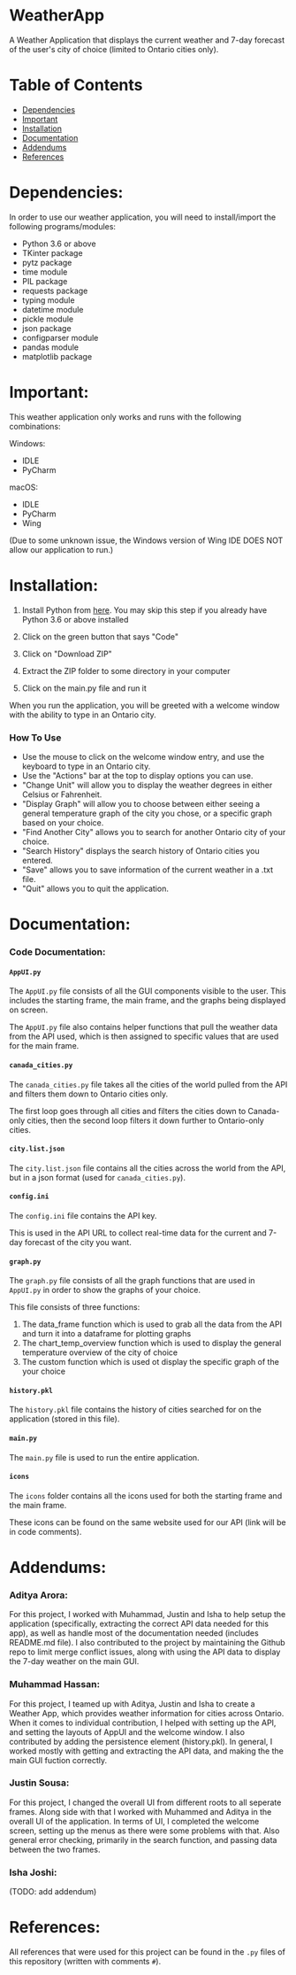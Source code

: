 # WeatherApp #

A Weather Application that displays the current weather and 7-day forecast of the user's city of choice (limited to Ontario cities only).

# Table of Contents #

* [Dependencies](#dependencies)
* [Important](#important)
* [Installation](#installation)
* [Documentation](#documentation)
* [Addendums](#addendums)
* [References](#references)

# Dependencies: #
In order to use our weather application, you will need to install/import the following programs/modules:
- Python 3.6 or above
- TKinter package
- pytz package
- time module
- PIL package
- requests package
- typing module
- datetime module
- pickle module
- json package
- configparser module
- pandas module
- matplotlib package

# Important: #

This weather application only works and runs with the following combinations:

Windows:
- IDLE
- PyCharm

macOS:
- IDLE
- PyCharm
- Wing

(Due to some unknown issue, the Windows version of Wing IDE DOES NOT allow our application to run.)

# Installation: #

1. Install Python from [here](https://www.python.org/downloads/). You may skip this step if you already have Python 3.6 or above installed

2. Click on the green button that says "Code"

3. Click on "Download ZIP"

4. Extract the ZIP folder to some directory in your computer

5. Click on the main.py file and run it

When you run the application, you will be greeted with a welcome window with the ability to type in an Ontario city.

### How To Use ###

* Use the mouse to click on the welcome window entry, and use the keyboard to type in an Ontario city.
* Use the "Actions" bar at the top to display options you can use.
* "Change Unit" will allow you to display the weather degrees in either Celsius or Fahrenheit.
* "Display Graph" will allow you to choose between either seeing a general temperature graph of the city you chose, or a specific graph based on your choice.
* "Find Another City" allows you to search for another Ontario city of your choice.
* "Search History" displays the search history of Ontario cities you entered.
* "Save" allows you to save information of the current weather in a .txt file.
* "Quit" allows you to quit the application.

# Documentation: #

### Code Documentation: ###

#### `AppUI.py` ####
The `AppUI.py` file consists of all the GUI components visible to the user. This includes the starting frame, the main frame, and the graphs being displayed on screen.

The `AppUI.py` file also contains helper functions that pull the weather data from the API used, which is then assigned to specific values that are used for the main frame.

#### `canada_cities.py` ####
The `canada_cities.py` file takes all the cities of the world pulled from the API and filters them down to Ontario cities only.

The first loop goes through all cities and filters the cities down to Canada-only cities, then the second loop filters it down further to Ontario-only cities.

#### `city.list.json` ####
The `city.list.json` file contains all the cities across the world from the API, but in a json format (used for `canada_cities.py`).

#### `config.ini` ####
The `config.ini` file contains the API key. 

This is used in the API URL to collect real-time data for the current and 7-day forecast of the city you want.

#### `graph.py` ####
The `graph.py` file consists of all the graph functions that are used in `AppUI.py` in order to show the graphs of your choice.

This file consists of three functions: 
1. The data_frame function which is used to grab all the data from the API and turn it into a dataframe for plotting graphs
2. The chart_temp_overview function which is used to display the general temperature overview of the city of choice
3. The custom function which is used ot display the specific graph of the your choice

#### `history.pkl` ####
The `history.pkl` file contains the history of cities searched for on the application (stored in this file).

#### `main.py` ####
The `main.py` file is used to run the entire application.

#### `icons` ####
The `icons` folder contains all the icons used for both the starting frame and the main frame.

These icons can be found on the same website used for our API (link will be in code comments).


# Addendums: #

### Aditya Arora: ###

For this project, I worked with Muhammad, Justin and Isha to help setup the application (specifically, extracting the correct API data needed for this app), as well as handle most of the documentation needed (includes README.md file). I also contributed to the project by maintaining the Github repo to limit merge conflict issues, along with using the API data to display the 7-day weather on the main GUI. 

### Muhammad Hassan: ###

For this project, I teamed up with Aditya, Justin and Isha to create a Weather App, which provides weather information for cities across Ontario. When it comes to individual contribution, I helped with setting up the API, and setting the layouts of AppUI and the welcome window. I also contributed by adding the persistence element (history.pkl). In general, I worked mostly with getting and extracting the API data, and making the the main GUI fuction correctly.

### Justin Sousa: ###

For this project, I changed the overall UI from different roots to all seperate frames. Along side with that I worked with Muhammed and Aditya in the overall UI of the application. In terms of UI, I completed the welcome screen, setting up the menus as there were some problems with that. Also general error checking, primarily in the search function, and passing data between the two frames. 

### Isha Joshi: ###

(TODO: add addendum)

# References: #

All references that were used for this project can be found in the `.py` files of this repository (written with comments `#`). 
